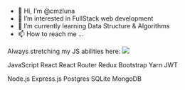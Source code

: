 - 👋 Hi, I’m @cmzluna
- 👀 I’m interested in FullStack web development
- 🌱 I’m currently learning Data Structure & Algorithms
- 📫 How to reach me ...

Always stretching my JS abilities here: 
<a href="https://www.codewars.com/users/cmzluna/">
  <img src="https://www.codewars.com/users/cmzluna/badges/small">
</a> 


JavaScript React React Router Redux Bootstrap Yarn JWT

Node.js Express.js Postgres SQLite MongoDB


<!---
cmzluna/cmzluna is a ✨ special ✨ repository because its `README.md` (this file) appears on your GitHub profile.
You can click the Preview link to take a look at your changes.
--->
